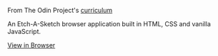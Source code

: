 From The Odin Project's [curriculum](https://www.theodinproject.com/courses/web-development-101/lessons/etch-a-sketch-project)

An Etch-A-Sketch browser application built in HTML, CSS and vanilla JavaScript.

[View in Browser](https://luizgrether.github.io/Etch-A-Sketch/)
